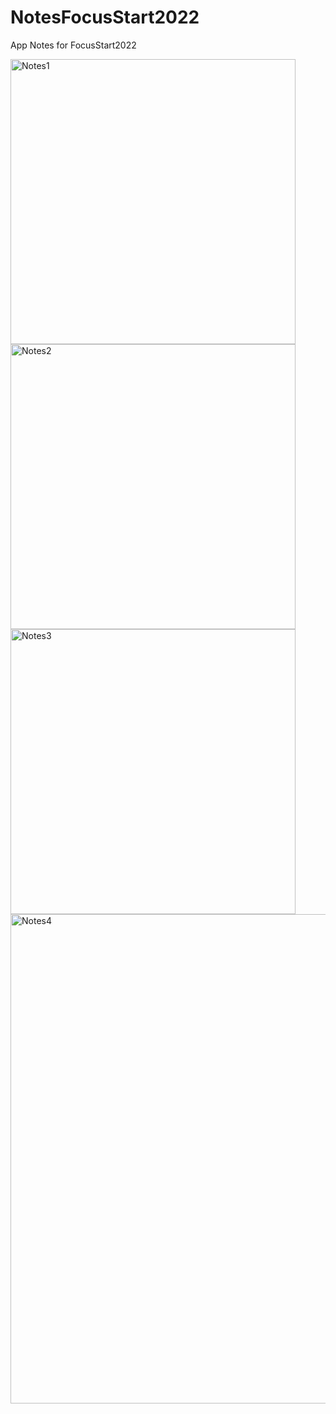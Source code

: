 # NotesFocusStart2022
App Notes for FocusStart2022 

<img width="456" alt="Notes1" src="https://user-images.githubusercontent.com/87460819/195494958-c00e35f8-ecf4-41c0-9c56-78efc5a073e5.png">

<img width="456" alt="Notes2" src="https://user-images.githubusercontent.com/87460819/195494984-97e30255-db32-4bc6-930f-9d195a063b74.png">

<img width="456" alt="Notes3" src="https://user-images.githubusercontent.com/87460819/195495008-060bc5b3-1502-434f-96fe-a31933edcbfc.png">

<img width="783" alt="Notes4" src="https://user-images.githubusercontent.com/87460819/195495027-56b9448e-76ef-476a-950a-094c6b9f3cce.png">
